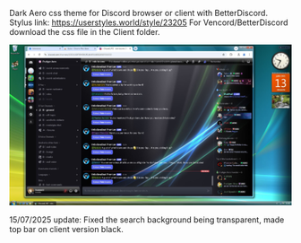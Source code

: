 Dark Aero css theme for Discord browser or client with BetterDiscord.
Stylus link: https://userstyles.world/style/23205
For Vencord/BetterDiscord download the css file in the Client folder.

<img src="thumbnail.png" alt="Preview">

15/07/2025 update: Fixed the search background being transparent, made top bar on client version black.
